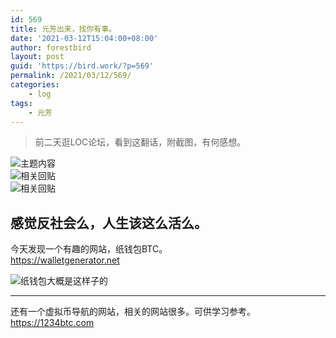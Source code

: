 ```yaml
---
id: 569
title: 元芳出来，找你有事。
date: '2021-03-12T15:04:00+08:00'
author: forestbird
layout: post
guid: 'https://bird.work/?p=569'
permalink: /2021/03/12/569/
categories:
    - log
tags:
    - 元芳
---
```


> 前二天逛LOC论坛，看到这翻话，附截图，有何感想。

![主题内容](http://xhon.com/usr/uploads/2021/03/2110768941.png "主题内容")  
![相关回贴](http://xhon.com/usr/uploads/2021/03/2834716093.png "相关回贴")  
![相关回贴](http://xhon.com/usr/uploads/2021/03/3001758759.png "相关回贴")

## 感觉反社会么，人生该这么活么。

今天发现一个有趣的网站，纸钱包BTC。  
<https://walletgenerator.net>

![纸钱包大概是这样子的](http://xhon.com/usr/uploads/2021/03/2734318484.jpg "纸钱包大概是这样子的")

---

还有一个虚拟币导航的网站，相关的网站很多。可供学习参考。  
<https://1234btc.com>